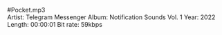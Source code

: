#Pocket.mp3  
Artist: Telegram Messenger
Album: Notification Sounds Vol. 1
Year: 2022
Length: 00:00:01
Bit rate: 59kbps
